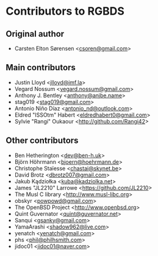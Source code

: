 # Contributors to RGBDS

## Original author

- Carsten Elton Sørensen &lt;csoren@gmail.com&gt;

## Main contributors

- Justin Lloyd &lt;jlloyd@imf.la&gt;
- Vegard Nossum &lt;vegard.nossum@gmail.com&gt;
- Anthony J. Bentley &lt;anthony@anjbe.name&gt;
- stag019 &lt;stag019@gmail.com&gt;
- Antonio Niño Díaz &lt;antonio_nd@outlook.com&gt;
- Eldred "ISSOtm" Habert &lt;eldredhabert0@gmail.com&gt;
- Sylvie "Rangi" Oukaour &lt;http://github.com/Rangi42&gt;

## Other contributors

- Ben Hetherington &lt;dev@ben-h.uk&gt;
- Björn Höhrmann &lt;bjoern@hoehrmann.de&gt;
- Christophe Staïesse &lt;chastai@skynet.be&gt;
- David Brotz &lt;dbrotz007@gmail.com&gt;
- Jakub Kądziołka &lt;kuba@kadziolka.net&gt;
- James "JL2210" Larrowe &lt;https://github.com/JL2210&gt;
- The Musl C library &lt;http://www.musl-libc.org&gt;
- obskyr &lt;powpowd@gmail.com&gt;
- The OpenBSD Project &lt;http://www.openbsd.org&gt;
- Quint Guvernator &lt;quint@guvernator.net&gt;
- Sanqui &lt;gsanky@gmail.com&gt;
- YamaArashi &lt;shadow962@live.com&gt;
- yenatch &lt;yenatch@gmail.com&gt;
- phs &lt;phil@philhsmith.com&gt;
- jidoc01 &lt;jidoc01@naver.com&gt;
